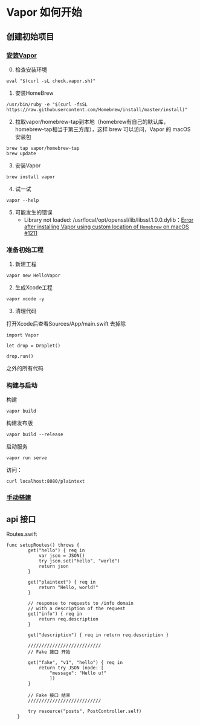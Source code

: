 # Vapor 如何开始


## 创建初始项目

### [安装Vapor](https://docs.vapor.codes/2.0/getting-started/install-on-macos/)

0. 检查安装环境
```
eval "$(curl -sL check.vapor.sh)"
```

1. 安装HomeBrew
```
/usr/bin/ruby -e "$(curl -fsSL https://raw.githubusercontent.com/Homebrew/install/master/install)"
```

2. 拉取vapor/homebrew-tap到本地（homebrew有自己的默认库，homebrew-tap相当于第三方库），这样 brew 可以访问，Vapor 的 macOS 安装包
```
brew tap vapor/homebrew-tap
brew update
```

3. 安装Vapor
```
brew install vapor
```

4. 试一试
```
vapor --help
```

5. 可能发生的错误
	* Library not loaded: /usr/local/opt/openssl/lib/libssl.1.0.0.dylib：[Error after installing Vapor using custom location of `Homebrew` on macOS #1211](https://github.com/vapor/vapor/issues/1211)


### 准备初始工程

1. 新建工程
```
vapor new HelloVapor 
```

2. 生成Xcode工程
```
vapor xcode -y 
```

3. 清理代码

打开Xcode后查看Sources/App/main.swift 去掉除
```
import Vapor

let drop = Droplet()

drop.run()
```
之外的所有代码

### 构建与启动

构建
```
vapor build
```

构建发布版
```
vapor build --release
```

启动服务
```
vapor run serve
```

访问：
```
curl localhost:8080/plaintext
```

### [手动搭建](https://docs.vapor.codes/2.0/getting-started/manual/)

## api 接口

Routes.swift
```
func setupRoutes() throws {
        get("hello") { req in
            var json = JSON()
            try json.set("hello", "world")
            return json
        }

        get("plaintext") { req in
            return "Hello, world!"
        }

        // response to requests to /info domain
        // with a description of the request
        get("info") { req in
            return req.description
        }

        get("description") { req in return req.description }
        
        ///////////////////////////
        // Fake 接口 开始
        
        get("fake", "v1", "hello") { req in
            return try JSON (node: [
                "message": "Hello u!"
                ])
        }
        
        // Fake 接口 结束
        ///////////////////////////
        
        try resource("posts", PostController.self)
    }
```


##



